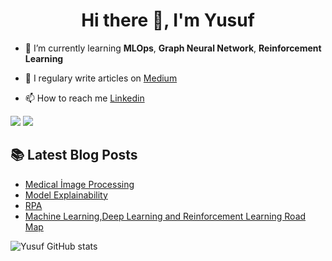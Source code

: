 <h1 align="center">Hi there 👋, I'm Yusuf</h1>

- 🌱 I’m currently learning **MLOps**, **Graph Neural Network**, **Reinforcement Learning**

- 📝 I regulary write articles on [Medium](https://medium.com/@yusufbaykaloglu)

- 📫 How to reach me [Linkedin](https://www.linkedin.com/in/yusufbaykaloglu/)

[![](https://img.shields.io/badge/linkedin-%230077B5.svg?&style=for-the-badge&logo=linkedin&logoColor=white)](https://www.linkedin.com/in/yusufbaykaloglu/)
[![](https://img.shields.io/badge/medium-%231DA1F2.svg?&style=for-the-badge&logo=mediumr&logoColor=white)](https://medium.com/@yusufbaykaloglu)


##  📚 Latest Blog Posts
- [Medical İmage Processing](https://medium.com/@yusufbaykaloglu/medikal-g%C3%B6r%C3%BCnt%C3%BC-i%CC%87%C5%9Fleme-medical-i%CC%87mage-processing-part-1-abecabce6c54)
- [Model Explainability](https://medium.com/@yusufbaykaloglu/model-explainability-model-a%C3%A7%C4%B1klanabilirli%C4%9Fi-8def80bea777)
- [RPA](https://medium.com/@yusufbaykaloglu/sanal-emek%C3%A7i-rpa-robotik-s%C3%BCre%C3%A7-otomasyonu-fabdfb8b2ebf)
- [Machine Learning,Deep Learning and Reinforcement Learning Road Map](https://medium.com/yetkingencler/machine-learning-deep-learning-and-reinforcement-learning-road-map-93e5cb8b8260)

![Yusuf GitHub stats](https://github-readme-stats.vercel.app/api?username=yusufbaykal&show_icons=true&theme=radical)
